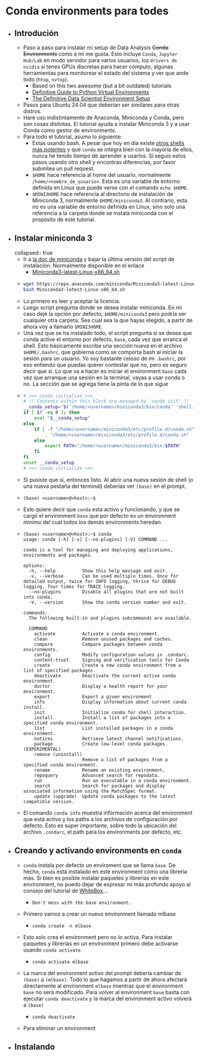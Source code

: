 # Conda environments para todes
- ## Introdución
	- Paso a paso para instalar mi setup de Data Analysis ~~Conda Environments~~ como a mi me gusta. Esto incluye `Conda`, `Jupyter Hub/Lab` en modo servidor para varios usuarios, los `drivers de nvidia` si tenes GPUs discretas para hacer cómputo, algunas herramientas para monitorear el estado del sistema y ver que ande todo (`htop`, `nvtop`).
		- Based on this two awesome (but a bit outdated) tutorials
		- [Definitive Guide to Python Virtual Environments](https://www.whiteboxml.com/blog/the-definitive-guide-to-python-virtual-environments-with-conda)
		- [The Definitive Data Scientist Environment Setup](https://www.whiteboxml.com/blog/the-definitive-data-scientist-environment-setup)
	- Pasos para Ubuntu 24.04 que deberían ser similares para otras distros.
	- Haré uso indistintamente de Anaconda, Miniconda y Conda, pero son cosas distintas. El tutorial ayuda a instalar Miniconda 3 y a usar Conda como gestor de environments.
	- Para todo el tutorial, asumo lo siguiente:
		- Estas usando bash. A pesar que hoy en día existe [otros shells más potentes](https://www.redswitches.com/blog/types-of-linux-shells/#8friendlyinteractiveshellfish) y que `conda` se integra bien con la mayoría de ellos, nunca he tenido tiempo de aprender a usarlos. Si seguis estos pasos usando otro shell y encontras diferencias, por favor submitea un pull request.
		- `$HOME` hace referencia al home del usuario, normalmente `/home/<nombre_de_usuario>`. Esta es una variable de entorno definida en Linux que puede verse con el comando `echo $HOME`.
		- `$MINI3HOME` hace referencia al directorio de instalación de Miniconda 3, normalmente `$HOME/miniconda3`. Al contrario, esta no es una variable de entorno definida en Linux, sino solo una referencia a la carpeta donde se instala miniconda con el propósito de este tutorial.
- ## Instalar miniconda 3
  collapsed:: true
	- Ir a [la doc de miniconda](https://docs.anaconda.com/miniconda/) y bajar la última versión del script de instalación. Normalmente disponible en el enlace
		- [Miniconda3-latest-Linux-x86_64.sh](https://repo.anaconda.com/miniconda/Miniconda3-latest-Linux-x86_64.sh)
	- ```bash
	  wget https://repo.anaconda.com/miniconda/Miniconda3-latest-Linux-x86_64.sh
	  bash Miniconda3-latest-Linux-x86_64.sh
	  ```
	- Lo primero es leer y aceptar la licencia.
	- Luego script pregunta donde se desea instalar miniconda. En mi caso dejé la opción por defecto, `$HOME/miniconda3` pero podría ser cualquier otra carpeta. Sea cual sea la que hayas elegido, a partir de ahora voy a llamarlo `$MINI3HOME`.
	- Una vez que se ha instalado todo, el script pregunta si se desea que conda active el entorno por defecto, `base`, cada vez que arranca el shell. Esto básicamente escribe una sección nueva en el archivo `$HOME/.bashrc`, que gobierna como se comporta bash al iniciar la sesión para un usuario. Yo soy bastante celoso de mi `.bashrc`, por eso entiendo que puedas querer contestar que no, pero es seguro decir que si. Lo que va a hacer es iniciar el environment `base` cada vez que arranque una sesión en la terminal, vayas a usar conda o no. La sección que se agrega tiene la pinta de lo que sigue
	- ```bash
	  # >>> conda initialize >>>
	  # !! Contents within this block are managed by 'conda init' !!
	  __conda_setup="$('/home/<username>/miniconda3/bin/conda' 'shell.bash' 'hook' 2> /dev/null)"
	  if [ $? -eq 0 ]; then
	      eval "$__conda_setup"
	  else
	      if [ -f "/home/<username>/miniconda3/etc/profile.d/conda.sh" ]; then
	          . "/home/<username>/miniconda3/etc/profile.d/conda.sh"
	      else
	          export PATH="/home/<username>/miniconda3/bin:$PATH"
	      fi
	  fi
	  unset __conda_setup
	  # <<< conda initialize <<<
	  ```
	- Si pusiste que si, entonces listo. Al abrir una nueva sesión de shell (o una nueva pestaña del terminal) deberías ver `(base)` en el prompt.
	- ```
	  (base) <username>@<host>:~$
	  ```
	- Esto quiere decir que `conda` esta activo y funcionando, y que se cargó el environment `base` que por defecto es un environment mínimo del cual todos los demás environments heredan.
	- ```
	  (base) <username>@<host>:~$ conda
	  usage: conda [-h] [-v] [--no-plugins] [-V] COMMAND ...
	  
	  conda is a tool for managing and deploying applications, environments and packages.
	  
	  options:
	    -h, --help          Show this help message and exit.
	    -v, --verbose       Can be used multiple times. Once for detailed output, twice for INFO logging, thrice for DEBUG logging, four times for TRACE logging.
	    --no-plugins        Disable all plugins that are not built into conda.
	    -V, --version       Show the conda version number and exit.
	  
	  commands:
	    The following built-in and plugins subcommands are available.
	  
	    COMMAND
	      activate          Activate a conda environment.
	      clean             Remove unused packages and caches.
	      compare           Compare packages between conda environments.
	      config            Modify configuration values in .condarc.
	      content-trust     Signing and verification tools for Conda
	      create            Create a new conda environment from a list of specified packages.
	      deactivate        Deactivate the current active conda environment.
	      doctor            Display a health report for your environment.
	      export            Export a given environment
	      info              Display information about current conda install.
	      init              Initialize conda for shell interaction.
	      install           Install a list of packages into a specified conda environment.
	      list              List installed packages in a conda environment.
	      notices           Retrieve latest channel notifications.
	      package           Create low-level conda packages. (EXPERIMENTAL)
	      remove (uninstall)
	                        Remove a list of packages from a specified conda environment.
	      rename            Rename an existing environment.
	      repoquery         Advanced search for repodata.
	      run               Run an executable in a conda environment.
	      search            Search for packages and display associated information using the MatchSpec format.
	      update (upgrade)  Update conda packages to the latest compatible version.
	  ```
	- El comando `conda info` muestra información acerca del environment que está activo y los paths a los archivos de configuración por defecto. Esto es super importante, sobre todo la ubicación del archivo `.condarc`, el path para los environments por defecto, etc.
- ## Creando y activando environments en `conda`
	- `conda` instala por defecto un enviroment que se llama `base`. De hecho, `conda` está instalado en este environment como una librería más. Si bien es posible instalar paquetes y librerías en este environment, no puedo dejar de expresar mi más profundo apoyo al consejo del tutorial de [WhiteBox](https://www.whiteboxml.com/blog/the-definitive-guide-to-python-virtual-environments-with-conda)...
		- ```
		  Don't mess with the base environment.
		  ```
	- Primero vamos a crear un nuevo environment llamado mlbase
		- ```
		  conda create -n mlbase
		  ```
	- Esto solo crea el environment pero no lo activa. Para instalar paquetes y librerías en un environment primero debe activarse usando `conda activate`
		- ```
		  conda activate mlbase
		  ```
	- La marca del environment activo del prompt debería cambiar de `(base)` a `(mlbase)`. Todo lo que hagamos a partir de ahora afectará directamente al environment `mlbase` mientras que el environment `base` no será modificado. Para volver al environment `base` basta con ejecutar `conda deactivate` y la marca del environment activo volverá a `(base)`
		- ```
		  conda deactivate
		  ```
	- Para eliminar un environment
- ## Instalando